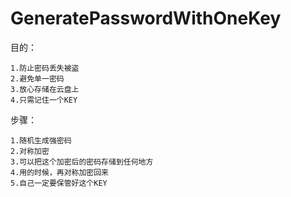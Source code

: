 # GeneratePasswordWithOneKey
目的：

    1.防止密码丢失被盗
    2.避免单一密码
    3.放心存储在云盘上
    4.只需记住一个KEY

步骤：
  
    1.随机生成强密码
    2.对称加密
    3.可以把这个加密后的密码存储到任何地方
    4.用的时候，再对称加密回来
    5.自己一定要保管好这个KEY
